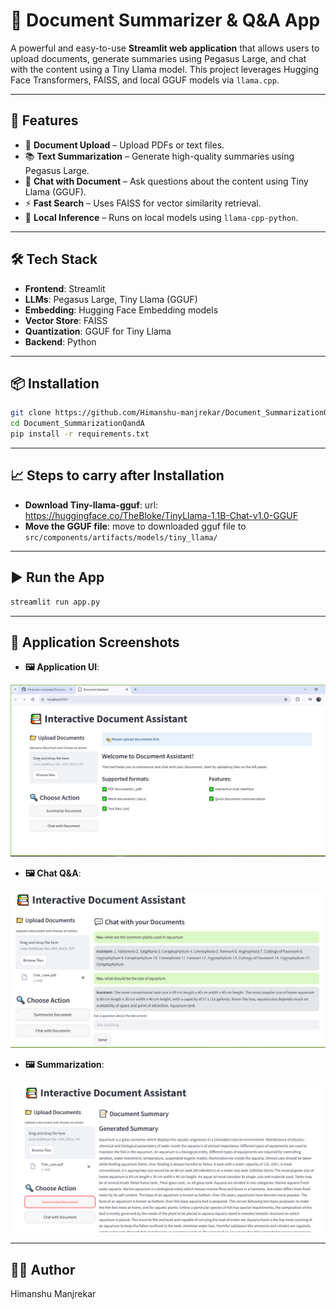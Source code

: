 # 📄 Document Summarizer & Q&A App

A powerful and easy-to-use **Streamlit web application** that allows users to upload documents, generate summaries using Pegasus Large, and chat with the content using a Tiny Llama model. This project leverages Hugging Face Transformers, FAISS, and local GGUF models via `llama.cpp`.

---

## 🚀 Features

- 📝 **Document Upload** – Upload PDFs or text files.
- 📚 **Text Summarization** – Generate high-quality summaries using Pegasus Large.
- 💬 **Chat with Document** – Ask questions about the content using Tiny Llama (GGUF).
- ⚡ **Fast Search** – Uses FAISS for vector similarity retrieval.
- 🧠 **Local Inference** – Runs on local models using `llama-cpp-python`.

---

## 🛠️ Tech Stack

- **Frontend**: Streamlit
- **LLMs**: Pegasus Large, Tiny Llama (GGUF)
- **Embedding**: Hugging Face Embedding models
- **Vector Store**: FAISS
- **Quantization**: GGUF for Tiny Llama
- **Backend**: Python

---

## 📦 Installation

```bash
git clone https://github.com/Himanshu-manjrekar/Document_SummarizationQandA
cd Document_SummarizationQandA
pip install -r requirements.txt
```

---

## 📈 Steps to carry after Installation

- **Download Tiny-llama-gguf**: url: https://huggingface.co/TheBloke/TinyLlama-1.1B-Chat-v1.0-GGUF
- **Move the GGUF file**: move to downloaded gguf file to `src/components/artifacts/models/tiny_llama/`

---

## ▶️ Run the App
```bash
streamlit run app.py
```

---

## 📸 Application Screenshots

- **🖼️ Application UI**: 
<img src="src\components\app_images\1.PNG" alt="Application UI"> 

- **🖼️ Chat Q&A**:
<img src="src\components\app_images\5.PNG" alt="Chat Q&A">

- **🖼️ Summarization**:
<img src="src\components\app_images\7.PNG" alt="Summarization">

---

## 🧑‍💻 Author
Himanshu Manjrekar